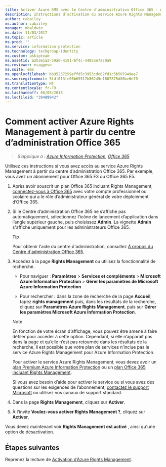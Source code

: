 ```yaml
---
title: Activer Azure RMS avec le Centre d’administration Office 365 - AIP
description: Instructions d’activation du service Azure Rights Management quand vous utilisez la nouvelle version du Centre d’administration Office 365.
author: cabailey
ms.author: cabailey
manager: mbaldwin
ms.date: 11/03/2017
ms.topic: article
ms.prod: ''
ms.service: information-protection
ms.technology: techgroup-identity
ms.custom: askipteam
ms.assetid: a2b3e1a2-59a0-4191-bf4c-4485ae7a70a9
ms.reviewer: esaggese
ms.suite: ems
ms.openlocfilehash: bb95237299effd5c3953cdc82fd1c5b507949ee7
ms.sourcegitcommit: 5fdf013fe05b65517b56245e1807875d80be6e70
ms.translationtype: HT
ms.contentlocale: fr-FR
ms.lasthandoff: 08/03/2018
ms.locfileid: "39489942"
---
```

# <a name="how-to-activate-azure-rights-management-from-the-office-365-admin-center"></a>Comment activer Azure Rights Management à partir du centre d’administration Office 365

>*S’applique à : [Azure Information Protection](https://azure.microsoft.com/pricing/details/information-protection), [Office 365](http://download.microsoft.com/download/E/C/F/ECF42E71-4EC0-48FF-AA00-577AC14D5B5C/Azure_Information_Protection_licensing_datasheet_EN-US.pdf)*

Utilisez ces instructions si vous avez accès au service Azure Rights Management à partir du centre d’administration Office 365. Par exemple, vous avez un abonnement pour Office 365 E3 ou Office 365 E5.

1. Après avoir souscrit un plan Office 365 incluant Rights Management, [connectez-vous à Office 365](https://portal.office.com/) avec votre compte professionnel ou scolaire qui a le rôle d’administrateur général de votre déploiement d’Office 365.

2. Si le Centre d’administration Office 365 ne s’affiche pas automatiquement, sélectionnez l’icône de lancement d’application dans l’angle supérieur gauche, puis choisissez **Admin**. La vignette **Admin** s'affiche uniquement pour les administrateurs Office 365.

    > [!TIP]
    > Pour obtenir l'aide du centre d'administration, consultez [À propos du Centre d'administration Office 365](https://support.office.com/article/About-the-Office-365-Admin-Center-758befc4-0888-4009-9f14-0d147402fd23).

3. Accédez à la page **Rights Management** ou utilisez la fonctionnalité de recherche.
    
    - Pour naviguer : **Paramètres** > **Services et compléments** > **Microsoft Azure Information Protection** > **Gérer les paramètres de Microsoft Azure Information Protection**
    
    - Pour rechercher : dans la zone de recherche de la page **Accueil**, tapez **rights management** puis, dans les résultats de la recherche, cliquez sur **Paramètres Azure Rights Management**, puis sur **Gérer les paramètres Microsoft Azure Information Protection**. 
    
    > [!NOTE]
    >En fonction de votre écran d’affichage, vous pouvez être amené à faire défiler pour accéder à cette option. Cependant, si elle n’apparaît pas dans la page et qu’elle n’est pas retournée dans les résultats de la recherche, il est possible que votre plan de services n’inclue pas le service Azure Rights Management pour Azure Information Protection.
    >
    >Pour activer le service Azure Rights Management, vous devez avoir un [plan Premium Azure Information Protection](https://www.microsoft.com/cloud-platform/azure-information-protection-pricing) ou un [plan Office 365 incluant Rights Management](http://download.microsoft.com/download/E/C/F/ECF42E71-4EC0-48FF-AA00-577AC14D5B5C/Azure_Information_Protection_licensing_datasheet_EN-US.pdf). 
    
    Si vous avez besoin d’aide pour activer le service ou si vous avez des questions sur les exigences de l’abonnement, [contactez le support Microsoft](information-support.md#to-contact-microsoft-support) ou utilisez vos canaux de support standard.

4. Dans la page **Rights Management**, cliquez sur **Activer**.

5. À l'invite **Voulez-vous activer Rights Management ?**, cliquez sur **Activer**.

Vous devez maintenant voir **Rights Management est activé** , ainsi qu'une option de désactivation.


## <a name="next-steps"></a>Étapes suivantes
Reprenez la lecture de [Activation d’Azure Rights Management](activate-service.md#configuring-onboarding-controls-for-a-phased-deployment).

